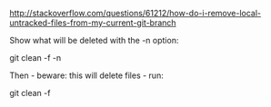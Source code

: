 http://stackoverflow.com/questions/61212/how-do-i-remove-local-untracked-files-from-my-current-git-branch

Show what will be deleted with the -n option:

git clean -f -n

Then - beware: this will delete files - run:

git clean -f
